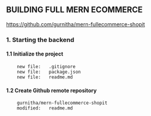 ## BUILDING FULL MERN ECOMMERCE

https://github.com/gurnitha/mern-fullecommerce-shopit

### 1. Starting the backend

#### 1.1 Initialize the project 

        new file:   .gitignore
        new file:   package.json
        new file:   readme.md

#### 1.2 Create Github remote repository

        gurnitha/mern-fullecommerce-shopit
        modified:   readme.md




















































































































































































